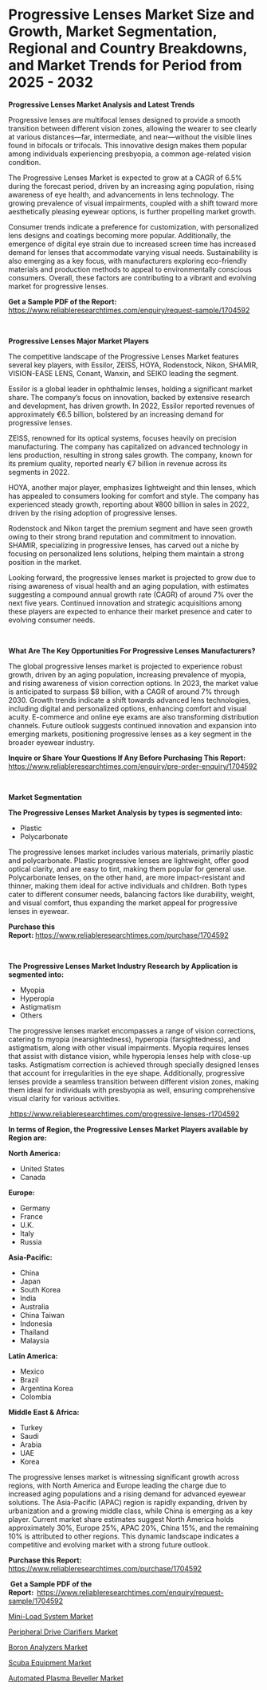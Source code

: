 <p><h1>Progressive Lenses Market Size and Growth, Market Segmentation, Regional and Country Breakdowns, and Market Trends for Period from 2025 -  2032</h1></p><p><strong>Progressive Lenses Market Analysis and Latest Trends</strong></p>
<p><p>Progressive lenses are multifocal lenses designed to provide a smooth transition between different vision zones, allowing the wearer to see clearly at various distances—far, intermediate, and near—without the visible lines found in bifocals or trifocals. This innovative design makes them popular among individuals experiencing presbyopia, a common age-related vision condition.</p><p>The Progressive Lenses Market is expected to grow at a CAGR of 6.5% during the forecast period, driven by an increasing aging population, rising awareness of eye health, and advancements in lens technology. The growing prevalence of visual impairments, coupled with a shift toward more aesthetically pleasing eyewear options, is further propelling market growth. </p><p>Consumer trends indicate a preference for customization, with personalized lens designs and coatings becoming more popular. Additionally, the emergence of digital eye strain due to increased screen time has increased demand for lenses that accommodate varying visual needs. Sustainability is also emerging as a key focus, with manufacturers exploring eco-friendly materials and production methods to appeal to environmentally conscious consumers. Overall, these factors are contributing to a vibrant and evolving market for progressive lenses.</p></p>
<p><strong>Get a Sample PDF of the Report:&nbsp;</strong> <a href="https://www.reliableresearchtimes.com/enquiry/request-sample/1704592?utm_campaign=2175&utm_medium=2&utm_source=Github&utm_content=ia&utm_term=05022025&utm_id=progressive-lenses">https://www.reliableresearchtimes.com/enquiry/request-sample/1704592</a></p>
<p>&nbsp;</p>
<p><strong>Progressive Lenses Major Market Players</strong></p>
<p><p>The competitive landscape of the Progressive Lenses Market features several key players, with Essilor, ZEISS, HOYA, Rodenstock, Nikon, SHAMIR, VISION-EASE LENS, Conant, Wanxin, and SEIKO leading the segment. </p><p>Essilor is a global leader in ophthalmic lenses, holding a significant market share. The company’s focus on innovation, backed by extensive research and development, has driven growth. In 2022, Essilor reported revenues of approximately €6.5 billion, bolstered by an increasing demand for progressive lenses.</p><p>ZEISS, renowned for its optical systems, focuses heavily on precision manufacturing. The company has capitalized on advanced technology in lens production, resulting in strong sales growth. The company, known for its premium quality, reported nearly €7 billion in revenue across its segments in 2022.</p><p>HOYA, another major player, emphasizes lightweight and thin lenses, which has appealed to consumers looking for comfort and style. The company has experienced steady growth, reporting about ¥800 billion in sales in 2022, driven by the rising adoption of progressive lenses.</p><p>Rodenstock and Nikon target the premium segment and have seen growth owing to their strong brand reputation and commitment to innovation. SHAMIR, specializing in progressive lenses, has carved out a niche by focusing on personalized lens solutions, helping them maintain a strong position in the market.</p><p>Looking forward, the progressive lenses market is projected to grow due to rising awareness of visual health and an aging population, with estimates suggesting a compound annual growth rate (CAGR) of around 7% over the next five years. Continued innovation and strategic acquisitions among these players are expected to enhance their market presence and cater to evolving consumer needs.</p></p>
<p>&nbsp;</p>
<p><strong>What Are The Key Opportunities For Progressive Lenses Manufacturers?</strong></p>
<p><p>The global progressive lenses market is projected to experience robust growth, driven by an aging population, increasing prevalence of myopia, and rising awareness of vision correction options. In 2023, the market value is anticipated to surpass $8 billion, with a CAGR of around 7% through 2030. Growth trends indicate a shift towards advanced lens technologies, including digital and personalized options, enhancing comfort and visual acuity. E-commerce and online eye exams are also transforming distribution channels. Future outlook suggests continued innovation and expansion into emerging markets, positioning progressive lenses as a key segment in the broader eyewear industry.</p></p>
<p><strong>Inquire or Share Your Questions If Any Before Purchasing This Report:</strong> <a href="https://www.reliableresearchtimes.com/enquiry/pre-order-enquiry/1704592?utm_campaign=2175&utm_medium=2&utm_source=Github&utm_content=ia&utm_term=05022025&utm_id=progressive-lenses">https://www.reliableresearchtimes.com/enquiry/pre-order-enquiry/1704592</a></p>
<p>&nbsp;</p>
<p><strong>Market Segmentation</strong></p>
<p><strong>The Progressive Lenses Market Analysis by types is segmented into:</strong></p>
<p><ul><li>Plastic</li><li>Polycarbonate</li></ul></p>
<p><p>The progressive lenses market includes various materials, primarily plastic and polycarbonate. Plastic progressive lenses are lightweight, offer good optical clarity, and are easy to tint, making them popular for general use. Polycarbonate lenses, on the other hand, are more impact-resistant and thinner, making them ideal for active individuals and children. Both types cater to different consumer needs, balancing factors like durability, weight, and visual comfort, thus expanding the market appeal for progressive lenses in eyewear.</p></p>
<p><strong>Purchase this Report:&nbsp;</strong><a href="https://www.reliableresearchtimes.com/purchase/1704592?utm_campaign=2175&utm_medium=2&utm_source=Github&utm_content=ia&utm_term=05022025&utm_id=progressive-lenses">https://www.reliableresearchtimes.com/purchase/1704592</a></p>
<p>&nbsp;</p>
<p><strong>The Progressive Lenses Market Industry Research by Application is segmented into:</strong></p>
<p><ul><li>Myopia</li><li>Hyperopia</li><li>Astigmatism</li><li>Others</li></ul></p>
<p><p>The progressive lenses market encompasses a range of vision corrections, catering to myopia (nearsightedness), hyperopia (farsightedness), and astigmatism, along with other visual impairments. Myopia requires lenses that assist with distance vision, while hyperopia lenses help with close-up tasks. Astigmatism correction is achieved through specially designed lenses that account for irregularities in the eye shape. Additionally, progressive lenses provide a seamless transition between different vision zones, making them ideal for individuals with presbyopia as well, ensuring comprehensive visual clarity for various activities.</p></p>
<p><a href="https://www.reliableresearchtimes.com/progressive-lenses-r1704592?utm_campaign=2175&utm_medium=2&utm_source=Github&utm_content=ia&utm_term=05022025&utm_id=progressive-lenses">&nbsp;https://www.reliableresearchtimes.com/progressive-lenses-r1704592</a></p>
<p><strong>In terms of Region, the Progressive Lenses Market Players available by Region are:</strong></p>
<p>
    <p> <strong> North America: </strong>
        <ul>
            <li>United States</li>
            <li>Canada</li>
        </ul>
        </p> 
    <p> <strong> Europe: </strong>
        <ul>
            <li>Germany</li>
            <li>France</li>
            <li>U.K.</li>
            <li>Italy</li>
            <li>Russia</li>
        </ul>
        </p> 
    <p> <strong> Asia-Pacific: </strong>
        <ul>
            <li>China</li>
            <li>Japan</li>
            <li>South Korea</li>
            <li>India</li>
            <li>Australia</li>
            <li>China Taiwan</li>
            <li>Indonesia</li>
            <li>Thailand</li>
            <li>Malaysia</li>
        </ul>
        </p> 
    <p> <strong> Latin America: </strong>
        <ul>
            <li>Mexico</li>
            <li>Brazil</li>
            <li>Argentina Korea</li>
            <li>Colombia</li>
        </ul>
        </p> 
    <p> <strong> Middle East & Africa: </strong>
        <ul>
            <li>Turkey</li>
            <li>Saudi</li>
            <li>Arabia</li>
            <li>UAE</li>
            <li>Korea</li>
        </ul>
    </p>
    </p>
<p><p>The progressive lenses market is witnessing significant growth across regions, with North America and Europe leading the charge due to increased aging populations and a rising demand for advanced eyewear solutions. The Asia-Pacific (APAC) region is rapidly expanding, driven by urbanization and a growing middle class, while China is emerging as a key player. Current market share estimates suggest North America holds approximately 30%, Europe 25%, APAC 20%, China 15%, and the remaining 10% is attributed to other regions. This dynamic landscape indicates a competitive and evolving market with a strong future outlook.</p></p>
<p><strong>Purchase this Report: </strong><a href="https://www.reliableresearchtimes.com/purchase/1704592?utm_campaign=2175&utm_medium=2&utm_source=Github&utm_content=ia&utm_term=05022025&utm_id=progressive-lenses">https://www.reliableresearchtimes.com/purchase/1704592</a></p>
<p>&nbsp;<strong>Get a Sample PDF of the Report:&nbsp;&nbsp;</strong><a href="https://www.reliableresearchtimes.com/enquiry/request-sample/1704592?utm_campaign=2175&utm_medium=2&utm_source=Github&utm_content=ia&utm_term=05022025&utm_id=progressive-lenses">https://www.reliableresearchtimes.com/enquiry/request-sample/1704592</a></p>
<p><strong></strong></p>
<p><p><a href="https://www.linkedin.com/pulse/mini-load-system-market-revenue-projections-projected-13-7rphf?utm_campaign=2175&utm_medium=2&utm_source=Github&utm_content=ia&utm_term=05022025&utm_id=progressive-lenses">Mini-Load System Market</a></p><p><a href="https://www.linkedin.com/pulse/peripheral-drive-clarifiers-market-global-regional-analysis-shudf?utm_campaign=2175&utm_medium=2&utm_source=Github&utm_content=ia&utm_term=05022025&utm_id=progressive-lenses">Peripheral Drive Clarifiers Market</a></p><p><a href="https://www.linkedin.com/pulse/boron-analyzers-market-trends-strategic-insights-2025-2032-vky8f?utm_campaign=2175&utm_medium=2&utm_source=Github&utm_content=ia&utm_term=05022025&utm_id=progressive-lenses">Boron Analyzers Market</a></p><p><a href="https://github.com/jerhoskinson197676/Market-Research-Report-List-1/blob/main/scuba-equipment-market.md?utm_campaign=2175&utm_medium=2&utm_source=Github&utm_content=ia&utm_term=05022025&utm_id=progressive-lenses">Scuba Equipment Market</a></p><p><a href="https://www.linkedin.com/pulse/automated-plasma-beveller-industry-analysis-report-market-dixxf?utm_campaign=2175&utm_medium=2&utm_source=Github&utm_content=ia&utm_term=05022025&utm_id=progressive-lenses">Automated Plasma Beveller Market</a></p></p>